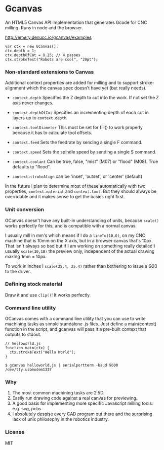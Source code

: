 Gcanvas
========
An HTML5 Canvas API implementation that generates Gcode for CNC milling. Runs in node and the browser. 

http://emery.denucc.io/gcanvas/examples

```
var ctx = new GCanvas();
ctx.depth = 1;
ctx.depthOfCut = 0.25; // 4 passes
ctx.strokeText("Robots are cool", "20pt");
```

### Non-standard extensions to Canvas 

Additional context properties are added for milling
and to support stroke-alignment which the canvas spec doesn't have yet (but really needs).

* `context.depth` Specifies the Z depth to cut into the work. If not set the Z axis never changes. 

* `context.depthOfCut` Specifies an incrementing depth of each cut in layers up to `context.depth`.

* `context.toolDiameter` This must be set for fill() to work properly because it has to calculate tool offsets.

* `context.feed` Sets the feedrate by sending a single F command.

* `context.speed` Sets the spindle speed by sending a single S command.

* `context.coolant` Can be true, false, "mist" (M07) or "flood" (M08). True defaults to "flood".

* `context.strokeAlign` can be 'inset', 'outset', or 'center' (default)

In the future I plan to determine most of these automatically with two properties, `context.material` and `context.tool`. But they should always be overridable and it makes sense to get the basics right first.

### Unit conversion
GCanvas doesn't have any built-in understanding of units,
because `scale()` works perfectly for this, and is compatible
with a normal canvas.

I usually mill in mm's which means if I do a `lineTo(10,0)`,
on my CNC machine that is 10mm on the X axis, but in a browser
canvas that's 10px. That isn't always so bad but if I am working
on something really detailed I usually `scale(10,10)` the preview only,
independent of the actual drawing making 1mm = 10px.

To work in inches I `scale(25.4, 25.4)` rather than bothering to issue a G20 to the driver.
  
### Defining stock material
Draw it and use `clip()`! It works perfectly.


### Command line utility
GCanvas comes with a command line utility that you can use to write
machining tasks as simple standalone .js files. Just define a main(context) function in the script, and gcanvas will pass it a
pre-built context that outputs to stdout.

```
// helloworld.js
function main(ctx) {
  ctx.strokeText("Hello World");
}
```
```
$ gcanvas helloworld.js | serialportterm -baud 9600 /dev/tty.usbmodem1337
```

### Why

1. The most common machining tasks are 2.5D.
2. Easily run drawing code against a real canvas for previewing.
3. A good basis for implementing more specific Javascript milling tools. e.g. svg, pcbs
4. I absolutely despise every CAD program out there and the surprising lack of unix philosophy in the robotics industry. 

### License

MIT

